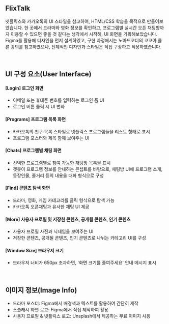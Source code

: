 ## FlixTalk
넷플릭스와 카카오톡의 UI 스타일을 참고하여, HTML/CSS 학습을 목적으로 만들어보았습니다. 한 곳에서 드라마와 영화 정보를 확인하고, 프로그램별 실시간 오픈 채팅방까지 이용할 수 있으면 좋을 것 같다는 생각에서 시작해, UI 화면을 기획해보았습니다. Figma를 활용해 디자인을 먼저 설계하였고, 구현 과정에서는 노마드코더의 코코아 클론 강의를 참고하였으나, 전체적인 디자인과 스타일은 직접 구상하고 적용하였습니다.

<br>

## UI 구성 요소(User Interface)
#### [Login] 로그인 화면
- 이메일 또는 휴대폰 번호를 입력하는 로그인 폼 UI
- 로그인 버튼 클릭 시 UI 변화
  
#### [Programs] 프로그램 목록 화면
- 카카오톡의 친구 목록 스타일로 넷플릭스 프로그램들을 리스트 형태로 표시
- 프로그램 포스터와 제목 함께 보여주는 UI

#### [Chats] 프로그램별 채팅 화면
- 선택한 프로그램별로 참여 가능한 채팅방 목록을 표시
- 챗봇이 프로그램 정보를 안내하는 콘셉트를 바탕으로, 채팅방 UI에 프로그램 소개, 등장인물, 줄거리 등의 내용을 대화 형식으로 구성

#### [Find] 콘텐츠 탐색 화면
- 드라마, 영화, 게임 카테고리를 클릭 형식으로 탐색 가능
- 카카오톡 오픈채팅과 유사한 채팅 UI 제공

#### [More] 사용자 프로필 및 저장한 콘텐츠, 공개될 콘텐츠, 인기 콘텐츠
- 사용자 프로필 사진과 닉네임을 보여주는 UI
- 저장한 콘텐츠, 공개될 콘텐츠, 인기 콘텐츠로 나뉘는 카테고리 UI를 구성

#### [Window Size] 브라우저 크기
- 브라우저 너비가 650px 초과하면, '화면 크기를 줄여주세요' 안내 메시지 표시

<br>

## 이미지 정보(Image Info)
- 드라마 포스터: Figma에서 배경색과 텍스트를 활용하여 간단히 제작
- 스플래시 화면 로고: Figma에서 직접 제작하여 활용
- 사용자 프로필 & 넷플릭스 로고: Unsplash에서 제공하는 무료 이미지 사용

